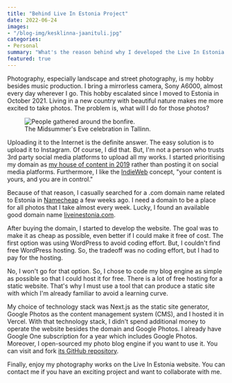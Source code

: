 ```yaml
---
title: "Behind Live In Estonia Project"
date: 2022-06-24
images:
- "/blog-img/kesklinna-jaanituli.jpg"
categories:
- Personal
summary: "What's the reason behind why I developed the Live In Estonia website? You can read it here."
featured: true
---
```


Photography, especially landscape and street photography, is my hobby besides music production. I bring a mirrorless camera, Sony A6000, almost every day wherever I go. This hobby escalated since I moved to Estonia in October 2021. Living in a new country with beautiful nature makes me more excited to take photos. The problem is, what will I do for those photos?

<div class="text-center">
<figure class="figure">
<img src="/blog-img/kesklinna-jaanituli.jpg" class="figure-img img-fluid" alt="People gathered around the bonfire." />
<figcaption class="figure-caption text-center">The Midsummer's Eve celebration in Tallinn.</figcaption>
</figure>
</div>

Uploading it to the Internet is the definite answer. The easy solution is to upload it to Instagram. Of course, I did that. But, I'm not a person who trusts 3rd party social media platforms to upload all my works. I started prioritising my domain as <a href="https://www.asepbagja.com/personal/going-back-to-personal-web" target="_blank" rel="noopener noreferrer">my house of content in 2019</a> rather than posting it on social media platforms. Furthermore, I like the <a href="https://indieweb.org" target="_blank" rel="noopener noreferrer">IndieWeb</a> concept, "your content is yours, and you are in control."

Because of that reason, I casually searched for a .com domain name related to Estonia in <a href="https://namecheap.pxf.io/x9Pgmx" target="_blank" rel="noopener noreferrer">Namecheap</a> a few weeks ago. I need a domain to be a place for all photos that I take almost every week. Lucky, I found an available good domain name <a href="https://www.liveinestonia.com" target="_blank" rel="noopener noreferrer">liveinestonia.com</a>.

After buying the domain, I started to develop the website. The goal was to make it as cheap as possible, even better if I could make it free of cost. The first option was using WordPress to avoid coding effort. But, I couldn't find free WordPress hosting. So, the tradeoff was no coding effort, but I had to pay for the hosting.

No, I won't go for that option. So, I chose to code my blog engine as simple as possible so that I could host it for free. There is a lot of free hosting for a static website. That's why I must use a tool that can produce a static site with which I'm already familiar to avoid a learning curve.

My choice of technology stack was Next.js as the static site generator, Google Photos as the content management system (CMS), and I hosted it in Vercel. With that technology stack, I didn't spend additional money to operate the website besides the domain and Google Photos. I already have Google One subscription for a year which includes Google Photos. Moreover, I open-sourced my photo blog engine if you want to use it. You can visit and fork <a href="http://github.com/bepitulaz/live-in-estonia" target="_blank" rel="noopener noreferrer">its GitHub repository</a>.

Finally, enjoy my photography works on the Live In Estonia website. You can contact me if you have an exciting project and want to collaborate with me.